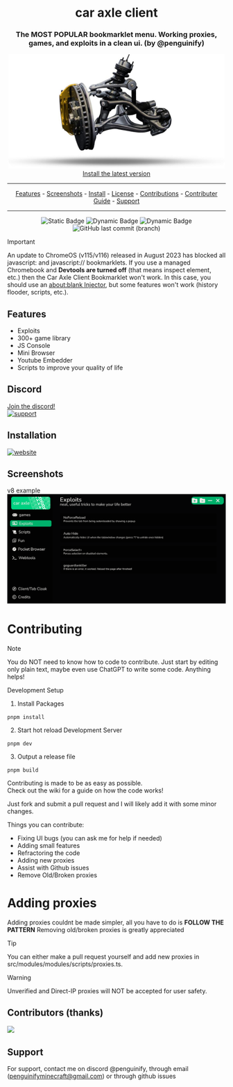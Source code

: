 <div align="center">
 
# car axle client
### The **MOST POPULAR** bookmarklet menu. Working proxies, games, and exploits in a clean ui. (by @penguinify)
 
 <img src="docs/caraxle.png" alt="drawing" width="500"/><br>
<a href="https://car-axle-client.github.io">Install the latest version</a>
<hr>
<p align="center">
  <a href="#features">Features</a>
  -
  <a href="#screenshots">Screenshots</a>
  -
  <a href="https://car-axle-client.github.io">Install</a>
  -
  <a href="https://github.com/car-axle-client/car-axle-client?tab=GPL-3.0-1-ov-file">License</a>
  -
  <a href="https://github.com/car-axle-client/car-axle-client/graphs/contributors">Contributions</a>
  -
   <a href="#contributing">Contributer Guide</a>
  -
  <a href="#support">Support</a>
</p>
<hr>

![Static Badge](https://img.shields.io/badge/certified-trash-734422?style=plastic) ![Dynamic Badge](https://tokei.rs/b1/github/car-axle-client/car-axle-client) ![Dynamic Badge](https://img.shields.io/github/actions/workflow/status/car-axle-client/car-axle-client/webpack.yml?style=plastic) ![GitHub last commit (branch)](https://img.shields.io/github/last-commit/car-axle-client/car-axle-client/main?style=plastic)

</div>

> [!IMPORTANT]
> An update to ChromeOS (v115/v116) released in August 2023 has blocked all javascript: and javascript:// bookmarklets. If you use a managed Chromebook and **Devtools are turned off** (that means inspect element, etc.) then the Car Axle Client Bookmarklet won't work. In this case, you should use an [about:blank Injector](https://disnos9.github.io/jsinject/), but some features won't work (history flooder, scripts, etc.).

## Features

-   Exploits
-   300+ game library
-   JS Console
-   Mini Browser
-   Youtube Embedder
-   Scripts to improve your quality of life

## Discord

[Join the discord!](https://discord.gg/nac46r6Qn7)  
 [![support][support-image]][support-invite]

## Installation

[![website][install-img]][install-web]

## Screenshots
 v8 example
![App Screenshot](docs/dark.png)


<!-- dead repo -->
<!-- ## Hosting the games yourself DEAD

 go here: https://github.com/car-axle-client/gay-hosting-v3 -->


<!-- removed because it is basically useless, add back if wanted -->
<!-- # people with write access

-   [@penguinify](https://github.com/Penguinify) main developer
-   [@disnos9](https://github.com/disnos9) side developer -->

# Contributing
> [!NOTE]
> You do NOT need to know how to code to contribute. Just start by editing only plain text, maybe even use ChatGPT to write some code. Anything helps!

 Development Setup

1. Install Packages

```
pnpm install
```

2. Start hot reload Development Server

```
pnpm dev
```

3. Output a release file

```
pnpm build
```

 Contributing is made to be as easy as possible.  
 Check out the wiki for a guide on how the code works!

 Just fork and submit a pull request and I will likely add it with some minor changes.

 Things you can contribute:

-   Fixing UI bugs (you can ask me for help if needed)
-   Adding small features
-   Refractoring the code
-   Adding new proxies
-   Assist with Github issues
-   Remove Old/Broken proxies
  
# Adding proxies

 Adding proxies couldnt be made simpler, all you have to do is **FOLLOW THE PATTERN**
 Removing old/broken proxies is greatly appreciated
> [!TIP]
> You can either make a pull request yourself and add new proxies in src/modules/modules/scripts/proxies.ts.
 
> [!WARNING]
> Unverified and Direct-IP proxies will NOT be accepted for user safety.

## Contributors (thanks)

<a href="https://github.com/car-axle-client/car-axle-client/graphs/contributors">
  <img src="https://contrib.rocks/image?repo=car-axle-client/car-axle-client" />
</a>

## Support

For support, contact me on discord @penguinify, through email (penguinifyminecraft@gmail.com) or through github issues

[support-invite]: https://discord.gg/QnxQUdEAUM
[support-image]: https://invidget.switchblade.xyz/QnxQUdEAUM
[install-img]: docs/installbutton.png
[install-web]: https://car-axle-client.github.io

